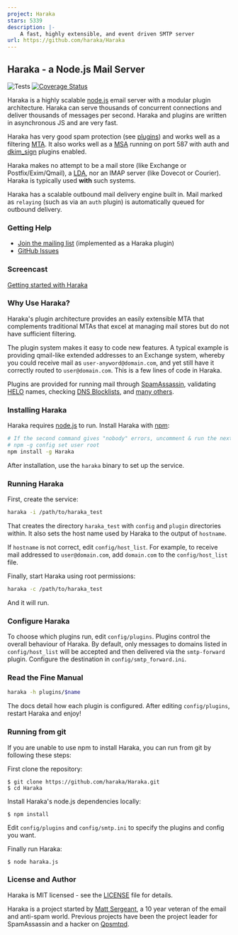 ```yaml
---
project: Haraka
stars: 5339
description: |-
    A fast, highly extensible, and event driven SMTP server
url: https://github.com/haraka/Haraka
---
```


## Haraka - a Node.js Mail Server

![Tests](https://github.com/haraka/Haraka/actions/workflows/ci.yml/badge.svg)
[![Coverage Status][cov-img]][cov-url]

Haraka is a highly scalable [node.js][1] email server with a modular
plugin architecture. Haraka can serve thousands of concurrent connections
and deliver thousands of messages per second. Haraka and plugins are written
in asynchronous JS and are very fast.

Haraka has very good spam protection (see [plugins][4]) and works
well as a filtering [MTA][3]. It also works well as a [MSA][5] running on
port 587 with auth and [dkim_sign][6] plugins enabled.

Haraka makes no attempt to be a mail store (like Exchange or Postfix/Exim/Qmail),
a [LDA][7], nor an IMAP server (like Dovecot or Courier). Haraka is
typically used **with** such systems.

Haraka has a scalable outbound mail delivery engine built in. Mail
marked as `relaying` (such as via an `auth` plugin) is automatically
queued for outbound delivery.

### Getting Help

- [Join the mailing list][8] (implemented as a Haraka plugin)
- [GitHub Issues][15]

### Screencast

[Getting started with Haraka][2]

### Why Use Haraka?

Haraka's plugin architecture provides an easily extensible MTA that
complements traditional MTAs that excel at managing mail stores but do
not have sufficient filtering.

The plugin system makes it easy to code new features. A typical example
is providing qmail-like extended addresses to an Exchange system,
whereby you could receive mail as `user-anyword@domain.com`, and yet
still have it correctly routed to `user@domain.com`. This is a few lines of
code in Haraka.

Plugins are provided for running mail through [SpamAssassin][9], validating
[HELO][10] names, checking [DNS Blocklists][11], and [many others][12].

### Installing Haraka

Haraka requires [node.js][1] to run. Install Haraka with [npm][2]:

```sh
# If the second command gives "nobody" errors, uncomment & run the next command
# npm -g config set user root
npm install -g Haraka
```

After installation, use the `haraka` binary to set up the service.

### Running Haraka

First, create the service:

```sh
haraka -i /path/to/haraka_test
```

That creates the directory `haraka_test` with `config` and `plugin`
directories within. It also sets the host name used by Haraka
to the output of `hostname`.

If `hostname` is not correct, edit `config/host_list`. For example,
to receive mail addressed to `user@domain.com`, add `domain.com` to the
`config/host_list` file.

Finally, start Haraka using root permissions:

```sh
haraka -c /path/to/haraka_test
```

And it will run.

### Configure Haraka

To choose which plugins run, edit `config/plugins`. Plugins control the
overall behaviour of Haraka. By default, only messages to domains listed
in `config/host_list` will be accepted and then delivered via the
`smtp-forward` plugin. Configure the destination in `config/smtp_forward.ini`.

### Read the Fine Manual

```sh
haraka -h plugins/$name
```

The docs detail how each plugin is configured. After editing
`config/plugins`, restart Haraka and enjoy!

### Running from git

If you are unable to use npm to install Haraka, you can run from git by
following these steps:

First clone the repository:

    $ git clone https://github.com/haraka/Haraka.git
    $ cd Haraka

Install Haraka's node.js dependencies locally:

    $ npm install

Edit `config/plugins` and `config/smtp.ini` to specify the plugins and
config you want.

Finally run Haraka:

    $ node haraka.js

### License and Author

Haraka is MIT licensed - see the [LICENSE][16] file for details.

Haraka is a project started by [Matt Sergeant][17], a 10 year veteran of the email and anti-spam world. Previous projects have been the project leader for
SpamAssassin and a hacker on [Qpsmtpd][13].

[1]: http://nodejs.org/
[2]: http://youtu.be/6twKXMAsPsw
[3]: http://en.wikipedia.org/wiki/Message_transfer_agent
[4]: https://github.com/haraka/Haraka/blob/master/Plugins.md
[5]: http://en.wikipedia.org/wiki/Mail_submission_agent
[6]: https://github.com/haraka/Haraka/blob/master/docs/plugins/dkim_sign.md
[7]: https://en.wikipedia.org/wiki/Mail_delivery_agent
[8]: mailto:haraka-sub@harakamail.com
[9]: https://haraka.github.io/plugins/spamassassin
[10]: https://haraka.github.io/plugins/helo.checks
[11]: https://haraka.github.io/plugins/dnsbl
[12]: https://github.com/haraka/Haraka/blob/master/Plugins.md
[13]: https://github.com/smtpd/qpsmtpd/
[15]: https://github.com/haraka/Haraka/issues
[16]: https://github.com/haraka/Haraka/blob/master/LICENSE
[17]: https://github.com/baudehlo
[cov-img]: https://codecov.io/github/haraka/Haraka/coverage.svg
[cov-url]: https://codecov.io/github/haraka/Haraka?branch=master


